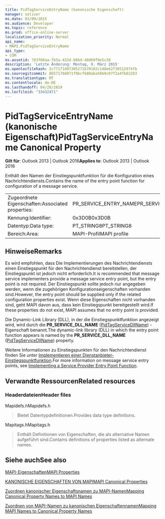 ```yaml
---
title: PidTagServiceEntryName (kanonische Eigenschaft)
manager: soliver
ms.date: 03/09/2015
ms.audience: Developer
ms.topic: reference
ms.prod: office-online-server
localization_priority: Normal
api_name:
- MAPI.PidTagServiceEntryName
api_type:
- COM
ms.assetid: 783f08aa-fb5a-432d-b8bd-48d69f0e5c38
description: 'Letzte Änderung: Montag, 9. März 2015'
ms.openlocfilehash: 2c771f1d97305271b70102c148e62f30512974fb
ms.sourcegitcommit: 8657170d071f9bcf680aba50b9c07f2a4fb82283
ms.translationtype: MT
ms.contentlocale: de-DE
ms.lasthandoff: 04/28/2019
ms.locfileid: "33432471"
---
```

# <a name="pidtagserviceentryname-canonical-property"></a><span data-ttu-id="6750b-103">PidTagServiceEntryName (kanonische Eigenschaft)</span><span class="sxs-lookup"><span data-stu-id="6750b-103">PidTagServiceEntryName Canonical Property</span></span>

  
  
<span data-ttu-id="6750b-104">**Gilt für**: Outlook 2013 | Outlook 2016</span><span class="sxs-lookup"><span data-stu-id="6750b-104">**Applies to**: Outlook 2013 | Outlook 2016</span></span> 
  
<span data-ttu-id="6750b-105">Enthält den Namen der Einstiegspunktfunktion für die Konfiguration eines Nachrichtendiensts.</span><span class="sxs-lookup"><span data-stu-id="6750b-105">Contains the name of the entry point function for configuration of a message service.</span></span>
  
|||
|:-----|:-----|
|<span data-ttu-id="6750b-106">Zugeordnete Eigenschaften:</span><span class="sxs-lookup"><span data-stu-id="6750b-106">Associated properties:</span></span>  <br/> |<span data-ttu-id="6750b-107">PR_SERVICE_ENTRY_NAME</span><span class="sxs-lookup"><span data-stu-id="6750b-107">PR_SERVICE_ENTRY_NAME</span></span>  <br/> |
|<span data-ttu-id="6750b-108">Kennung:</span><span class="sxs-lookup"><span data-stu-id="6750b-108">Identifier:</span></span>  <br/> |<span data-ttu-id="6750b-109">0x3D0B</span><span class="sxs-lookup"><span data-stu-id="6750b-109">0x3D0B</span></span>  <br/> |
|<span data-ttu-id="6750b-110">Datentyp:</span><span class="sxs-lookup"><span data-stu-id="6750b-110">Data type:</span></span>  <br/> |<span data-ttu-id="6750b-111">PT_STRING8</span><span class="sxs-lookup"><span data-stu-id="6750b-111">PT_STRING8</span></span>  <br/> |
|<span data-ttu-id="6750b-112">Bereich:</span><span class="sxs-lookup"><span data-stu-id="6750b-112">Area:</span></span>  <br/> |<span data-ttu-id="6750b-113">MAPI-Profil</span><span class="sxs-lookup"><span data-stu-id="6750b-113">MAPI profile</span></span>  <br/> |
   
## <a name="remarks"></a><span data-ttu-id="6750b-114">Hinweise</span><span class="sxs-lookup"><span data-stu-id="6750b-114">Remarks</span></span>

<span data-ttu-id="6750b-115">Es wird empfohlen, dass Die Implementierungen des Nachrichtendiensts einen Einstiegspunkt für den Nachrichtendienst bereitstellen, der Einstiegspunkt ist jedoch nicht erforderlich.</span><span class="sxs-lookup"><span data-stu-id="6750b-115">It is recommended that message service implementers provide a message service entry point, but the entry point is not required.</span></span> <span data-ttu-id="6750b-116">Der Einstiegspunkt sollte jedoch nur angegeben werden, wenn die zugehörigen Konfigurationseigenschaften vorhanden sind.</span><span class="sxs-lookup"><span data-stu-id="6750b-116">However, the entry point should be supplied only if the related configuration properties exist.</span></span> <span data-ttu-id="6750b-117">Wenn diese Eigenschaften nicht vorhanden sind, geht MAPI davon aus, dass kein Einstiegspunkt bereitgestellt wird.</span><span class="sxs-lookup"><span data-stu-id="6750b-117">If these properties do not exist, MAPI assumes that no entry point is provided.</span></span>
  
<span data-ttu-id="6750b-118">Die Dynamic-Link Library (DLL), in der die Einstiegspunktfunktion angezeigt wird, wird durch die **PR_SERVICE_DLL_NAME** ([PidTagServiceDllName](pidtagservicedllname-canonical-property.md)) -Eigenschaft benannt.</span><span class="sxs-lookup"><span data-stu-id="6750b-118">The dynamic-link library (DLL) in which the entry point function appears is named by the **PR_SERVICE_DLL_NAME** ([PidTagServiceDllName](pidtagservicedllname-canonical-property.md)) property.</span></span>
  
<span data-ttu-id="6750b-119">Weitere Informationen zu Einstiegspunkten für den Nachrichtendienst finden Sie unter [Implementieren einer Dienstanbieter-Einstiegspunktfunktion](implementing-a-service-provider-entry-point-function.md).</span><span class="sxs-lookup"><span data-stu-id="6750b-119">For more information on message service entry points, see [Implementing a Service Provider Entry Point Function](implementing-a-service-provider-entry-point-function.md).</span></span>
  
## <a name="related-resources"></a><span data-ttu-id="6750b-120">Verwandte Ressourcen</span><span class="sxs-lookup"><span data-stu-id="6750b-120">Related resources</span></span>

### <a name="header-files"></a><span data-ttu-id="6750b-121">Headerdateien</span><span class="sxs-lookup"><span data-stu-id="6750b-121">Header files</span></span>

<span data-ttu-id="6750b-122">Mapidefs.h</span><span class="sxs-lookup"><span data-stu-id="6750b-122">Mapidefs.h</span></span>
  
> <span data-ttu-id="6750b-123">Bietet Datentypdefinitionen.</span><span class="sxs-lookup"><span data-stu-id="6750b-123">Provides data type definitions.</span></span>
    
<span data-ttu-id="6750b-124">Mapitags.h</span><span class="sxs-lookup"><span data-stu-id="6750b-124">Mapitags.h</span></span>
  
> <span data-ttu-id="6750b-125">Enthält Definitionen von Eigenschaften, die als alternative Namen aufgeführt sind.</span><span class="sxs-lookup"><span data-stu-id="6750b-125">Contains definitions of properties listed as alternate names.</span></span>
    
## <a name="see-also"></a><span data-ttu-id="6750b-126">Siehe auch</span><span class="sxs-lookup"><span data-stu-id="6750b-126">See also</span></span>



[<span data-ttu-id="6750b-127">MAPI-Eigenschaften</span><span class="sxs-lookup"><span data-stu-id="6750b-127">MAPI Properties</span></span>](mapi-properties.md)
  
[<span data-ttu-id="6750b-128">KANONISCHE EIGENSCHAFTEN VON MAPI</span><span class="sxs-lookup"><span data-stu-id="6750b-128">MAPI Canonical Properties</span></span>](mapi-canonical-properties.md)
  
[<span data-ttu-id="6750b-129">Zuordnen kanonischer Eigenschaftsnamen zu MAPI-Namen</span><span class="sxs-lookup"><span data-stu-id="6750b-129">Mapping Canonical Property Names to MAPI Names</span></span>](mapping-canonical-property-names-to-mapi-names.md)
  
[<span data-ttu-id="6750b-130">Zuordnen von MAPI-Namen zu kanonischen Eigenschaftennamen</span><span class="sxs-lookup"><span data-stu-id="6750b-130">Mapping MAPI Names to Canonical Property Names</span></span>](mapping-mapi-names-to-canonical-property-names.md)

